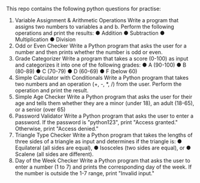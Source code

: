This repo contains the following python questions for practise:
1. Variable Assignment & Arithmetic Operations
Write a program that assigns two numbers to variables a and b. Perform the following
operations and print the results:
● Addition
● Subtraction
● Multiplication
● Division
2. Odd or Even Checker
Write a Python program that asks the user for a number and then prints whether the number is
odd or even.
3. Grade Categorizer
Write a program that takes a score (0-100) as input and categorizes it into one of the following
grades:
● A (90-100)
● B (80-89)
● C (70-79)
● D (60-69)
● F (below 60)
4. Simple Calculator with Conditionals
Write a Python program that takes two numbers and an operation (+, -, *, /) from the user.
Perform the operation and print the result.
5. Simple Age Checker
Write a Python program that asks the user for their age and tells them whether they are a minor
(under 18), an adult (18-65), or a senior (over 65)
6. Password Validator
Write a Python program that asks the user to enter a password. If the password is "python123",
print "Access granted." Otherwise, print "Access denied."
7. Triangle Type Checker
Write a Python program that takes the lengths of three sides of a triangle as input and
determines if the triangle is:
● Equilateral (all sides are equal),
● Isosceles (two sides are equal), or
● Scalene (all sides are different).
8. Day of the Week Checker
Write a Python program that asks the user to enter a number (1 to 7) and prints the
corresponding day of the week. If the number is outside the 1-7 range, print "Invalid input."
